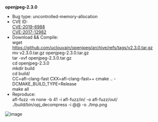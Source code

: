 **openjpeg-2.3.0**
* Bug type: uncontrolled-memory-allocation    
* CVE ID:    
[CVE-2019-6988](https://cve.mitre.org/cgi-bin/cvename.cgi?name=CVE-2019-6988)      
[CVE-2017-12982](https://cve.mitre.org/cgi-bin/cvename.cgi?name=CVE-2017-12982)         
* Download && Compile:        
wget https://github.com/uclouvain/openjpeg/archive/refs/tags/v2.3.0.tar.gz    
mv v2.3.0.tar.gz openjpeg-2.3.0.tar.gz      
tar -xvf openjpeg-2.3.0.tar.gz  
cd openjpeg-2.3.0    
mkdir build    
cd build/    
CC=afl-clang-fast CXX=afl-clang-fast++ cmake .. -DCMAKE_BUILD_TYPE=Release    
make all    
* Reproduce:    
afl-fuzz -m none -b 41 -i afl-fuzz/in/ -o afl-fuzz/out/ ./build/bin/opj_decompress -i @@ -o ./tmp.png    

![image](https://user-images.githubusercontent.com/76025773/201916946-5d7d9c84-bd36-4e41-9a65-1ec4c633c22e.png)
